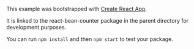 This example was bootstrapped with [Create React App](https://github.com/facebook/create-react-app).

It is linked to the react-bean-counter package in the parent directory for development purposes.

You can run `npm install` and then `npm start` to test your package.
